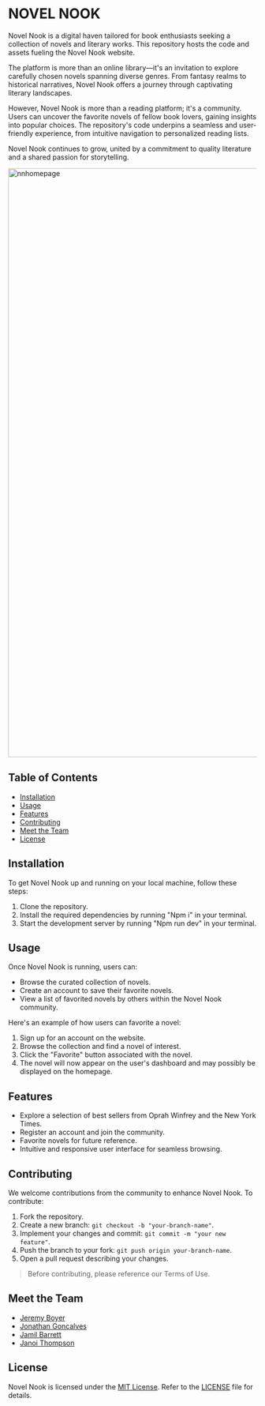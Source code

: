 # NOVEL NOOK

Novel Nook is a digital haven tailored for book enthusiasts seeking a collection of novels and literary works. This repository hosts the code and assets fueling the Novel Nook website.

The platform is more than an online library—it's an invitation to explore carefully chosen novels spanning diverse genres. From fantasy realms to historical narratives, Novel Nook offers a journey through captivating literary landscapes.

However, Novel Nook is more than a reading platform; it's a community. Users can uncover the favorite novels of fellow book lovers, gaining insights into popular choices. The repository's code underpins a seamless and user-friendly experience, from intuitive navigation to personalized reading lists.

Novel Nook continues to grow, united by a commitment to quality literature and a shared passion for storytelling.

<img width="1193" alt="nnhomepage" src="https://github.com/jeremytboyer/novel-nook-app/assets/131481674/6d171fa9-a46d-4c97-b7b2-9356a88eb188">

## Table of Contents
- [Installation](#installation)
- [Usage](#usage)
- [Features](#features)
- [Contributing](#contributing)
- [Meet the Team](#meet-the-team)
- [License](#license)

## Installation
To get Novel Nook up and running on your local machine, follow these steps:
1. Clone the repository.
2. Install the required dependencies by running "Npm i" in your terminal.
3. Start the development server by running "Npm run dev" in your terminal.

## Usage
Once Novel Nook is running, users can:
- Browse the curated collection of novels.
- Create an account to save their favorite novels.
- View a list of favorited novels by others within the Novel Nook community.

Here's an example of how users can favorite a novel:
1. Sign up for an account on the website.
2. Browse the collection and find a novel of interest.
3. Click the "Favorite" button associated with the novel.
4. The novel will now appear on the user's dashboard and may possibly be displayed on the homepage.

## Features
- Explore a selection of best sellers from Oprah Winfrey and the New York Times.
- Register an account and join the community.
- Favorite novels for future reference.
- Intuitive and responsive user interface for seamless browsing.

## Contributing
We welcome contributions from the community to enhance Novel Nook. To contribute:
1. Fork the repository.
2. Create a new branch: `git checkout -b "your-branch-name"`.
3. Implement your changes and commit: `git commit -m "your new feature"`.
4. Push the branch to your fork: `git push origin your-branch-name`.
5. Open a pull request describing your changes.

>Before contributing, please reference our Terms of Use.

## Meet the Team
- [Jeremy Boyer](https://github.com/jeremytboyer)
- [Jonathan Goncalves](https://github.com/jonjigoncalves)
- [Jamil Barrett](https://github.com/jamilbarrett)
- [Janoi Thompson](https://github.com/JMDT1004)

## License
Novel Nook is licensed under the [MIT License](LICENSE). Refer to the [LICENSE](LICENSE) file for details.
